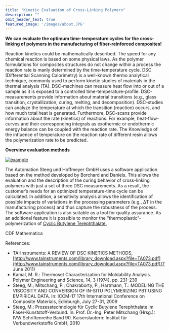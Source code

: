 ```yaml
---
title: "Kinetic Evaluation of Cross-Linking Polymers"
description: ""
omit_header_text: true
featured_image: '/images/about.JPG'
---
```

**We can evaluate the optimum time-temperature cycles for the cross-linking of polymers in the manufacturing of fiber-reinforced composites!**

Reaction kinetics could be mathematically described. The speed for any chemical reaction is based on some physical laws.  As the polymer formulations for composites structures do not change within a process the reaction rate is manly determined by the time-temperature cycle.
DSC (Differential Scanning Calorimetry) is a well-known thermo analytical technique, commonly used to perform kinetic studies of materials in the thermal analysis (TA). DSC-machines can measure heat flow into or out of a sample as it is exposed to a controlled time-temperature-profile. DSC-measurements provide information about material transitions (e.g., glass transition, crystallization, curing, melting, and decomposition). DSC-studies can analyze the temperature at which the transition (reaction) occurs, and how much total heat is generated. Furthermore, DSC-scans provide information about the rate (kinetics) of reactions. For example, heat-flow-curves and their corresponding integrals as exothermic or endothermic energy balance can be coupled with the reaction rate. The Knowledge of the influence of temperature on the reaction rate of different resin allows the polymerization rate to be predicted.

**Overview evaluation methods**

[![example](/images/produkteundleistung/DSC_engl.jpg)](/images/produkteundleistung/DSC_engl.jpg)

The Automation Steeg und Hoffmeyer GmbH uses a software application based on the method developed by Borchard and Daniels. This allows the evaluation and the description of the curing behavior of cross-linking polymers with just a set of three DSC measurements. As a result, the customer’s needs for an optimized temperature-time cycle can be calculated.
In addition, a sensitivity analysis allows the identification of possible impacts of variations in the processing parameters (e.g., ΔT in the manufacturing process) and thus capture the robustness of the process. The software application is also suitable as a tool for quality assurance.
As an additional feature it is possible to monitor the “thermoplastic”-polymerization of [Cyclic Butylene Terephthalate.](/en/process-technology)

CDF Mathematica

References:

* TA-Instruments: A REVIEW OF DSC KINETICS METHODS,
[http://www.tainstruments.com/library_download.aspx?file=TA073.pdf](http://www.tainstruments.com/library_download.aspx?file=TA073.pdf)(7 June 2011)  
* Kamal, M. R.: Thermoset Characterization for Moldability Analysis. Polymer Engineering and Science, 14, 3 (1974), pp. 231-239  
* Steeg, M.; Mitschang, P.; Chakraborty, P.; Hartmann, T.: MODELING THE VISCOSITY AND CONVERSION OF IN-SITU POLYMERIZING PBT USING EMPIRICAL DATA. In: ICCM-17 17th International Conference on Composite Materials, Edinburgh, July 27-31, 2009  
* Steeg, M.: Prozesstechnologie für Cyclic Butylene Terephthalate im Faser-Kunststoff-Verbund. In: Prof. Dr.-Ing. Peter Mitschang (Hrsg.): IVW Schriftenreihe Band 90. Kaiserslautern: Institut für Verbundwerkstoffe GmbH, 2010
